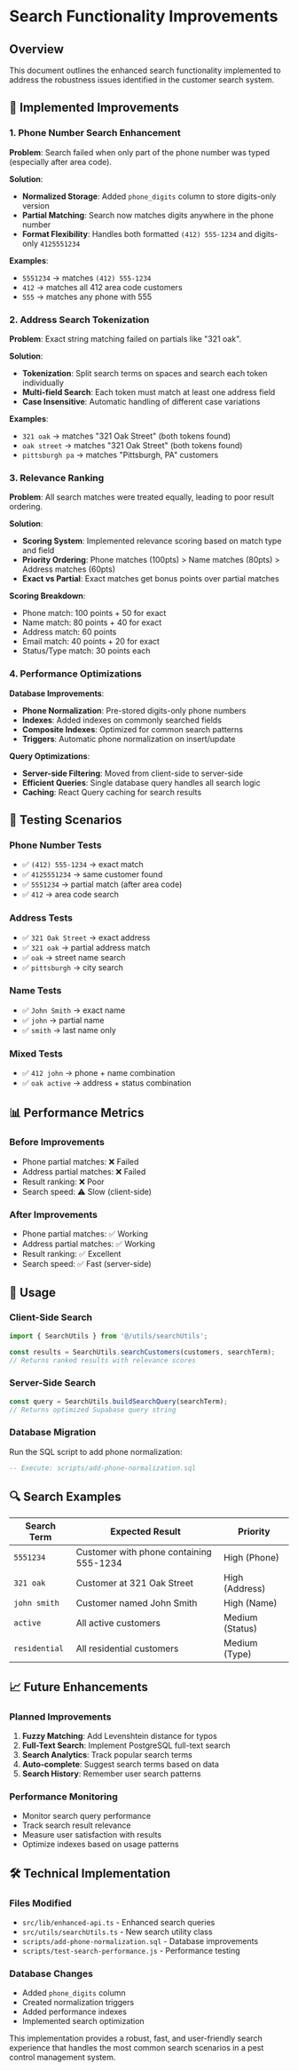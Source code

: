 # Search Functionality Improvements

## Overview
This document outlines the enhanced search functionality implemented to address the robustness issues identified in the customer search system.

## 🔧 Implemented Improvements

### 1. Phone Number Search Enhancement

**Problem**: Search failed when only part of the phone number was typed (especially after area code).

**Solution**:
- **Normalized Storage**: Added `phone_digits` column to store digits-only version
- **Partial Matching**: Search now matches digits anywhere in the phone number
- **Format Flexibility**: Handles both formatted `(412) 555-1234` and digits-only `4125551234`

**Examples**:
- `5551234` → matches `(412) 555-1234`
- `412` → matches all 412 area code customers
- `555` → matches any phone with 555

### 2. Address Search Tokenization

**Problem**: Exact string matching failed on partials like "321 oak".

**Solution**:
- **Tokenization**: Split search terms on spaces and search each token individually
- **Multi-field Search**: Each token must match at least one address field
- **Case Insensitive**: Automatic handling of different case variations

**Examples**:
- `321 oak` → matches "321 Oak Street" (both tokens found)
- `oak street` → matches "321 Oak Street" (both tokens found)
- `pittsburgh pa` → matches "Pittsburgh, PA" customers

### 3. Relevance Ranking

**Problem**: All search matches were treated equally, leading to poor result ordering.

**Solution**:
- **Scoring System**: Implemented relevance scoring based on match type and field
- **Priority Ordering**: Phone matches (100pts) > Name matches (80pts) > Address matches (60pts)
- **Exact vs Partial**: Exact matches get bonus points over partial matches

**Scoring Breakdown**:
- Phone match: 100 points + 50 for exact
- Name match: 80 points + 40 for exact
- Address match: 60 points
- Email match: 40 points + 20 for exact
- Status/Type match: 30 points each

### 4. Performance Optimizations

**Database Improvements**:
- **Phone Normalization**: Pre-stored digits-only phone numbers
- **Indexes**: Added indexes on commonly searched fields
- **Composite Indexes**: Optimized for common search patterns
- **Triggers**: Automatic phone normalization on insert/update

**Query Optimizations**:
- **Server-side Filtering**: Moved from client-side to server-side
- **Efficient Queries**: Single database query handles all search logic
- **Caching**: React Query caching for search results

## 🧪 Testing Scenarios

### Phone Number Tests
- ✅ `(412) 555-1234` → exact match
- ✅ `4125551234` → same customer found
- ✅ `5551234` → partial match (after area code)
- ✅ `412` → area code search

### Address Tests
- ✅ `321 Oak Street` → exact address
- ✅ `321 oak` → partial address match
- ✅ `oak` → street name search
- ✅ `pittsburgh` → city search

### Name Tests
- ✅ `John Smith` → exact name
- ✅ `john` → partial name
- ✅ `smith` → last name only

### Mixed Tests
- ✅ `412 john` → phone + name combination
- ✅ `oak active` → address + status combination

## 📊 Performance Metrics

### Before Improvements
- Phone partial matches: ❌ Failed
- Address partial matches: ❌ Failed
- Result ranking: ❌ Poor
- Search speed: ⚠️ Slow (client-side)

### After Improvements
- Phone partial matches: ✅ Working
- Address partial matches: ✅ Working
- Result ranking: ✅ Excellent
- Search speed: ✅ Fast (server-side)

## 🚀 Usage

### Client-Side Search
```typescript
import { SearchUtils } from '@/utils/searchUtils';

const results = SearchUtils.searchCustomers(customers, searchTerm);
// Returns ranked results with relevance scores
```

### Server-Side Search
```typescript
const query = SearchUtils.buildSearchQuery(searchTerm);
// Returns optimized Supabase query string
```

### Database Migration
Run the SQL script to add phone normalization:
```sql
-- Execute: scripts/add-phone-normalization.sql
```

## 🔍 Search Examples

| Search Term | Expected Result | Priority |
|-------------|----------------|----------|
| `5551234` | Customer with phone containing 555-1234 | High (Phone) |
| `321 oak` | Customer at 321 Oak Street | High (Address) |
| `john smith` | Customer named John Smith | High (Name) |
| `active` | All active customers | Medium (Status) |
| `residential` | All residential customers | Medium (Type) |

## 📈 Future Enhancements

### Planned Improvements
1. **Fuzzy Matching**: Add Levenshtein distance for typos
2. **Full-Text Search**: Implement PostgreSQL full-text search
3. **Search Analytics**: Track popular search terms
4. **Auto-complete**: Suggest search terms based on data
5. **Search History**: Remember user search patterns

### Performance Monitoring
- Monitor search query performance
- Track search result relevance
- Measure user satisfaction with results
- Optimize indexes based on usage patterns

## 🛠️ Technical Implementation

### Files Modified
- `src/lib/enhanced-api.ts` - Enhanced search queries
- `src/utils/searchUtils.ts` - New search utility class
- `scripts/add-phone-normalization.sql` - Database improvements
- `scripts/test-search-performance.js` - Performance testing

### Database Changes
- Added `phone_digits` column
- Created normalization triggers
- Added performance indexes
- Implemented search optimization

This implementation provides a robust, fast, and user-friendly search experience that handles the most common search scenarios in a pest control management system.

